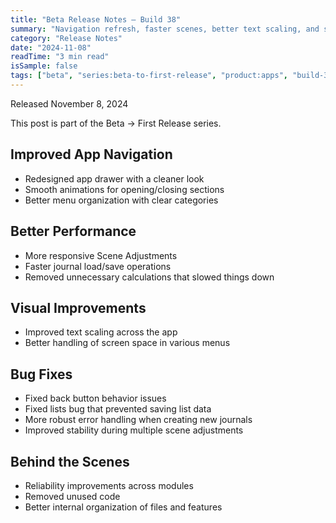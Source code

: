 ```yaml
---
title: "Beta Release Notes — Build 38"
summary: "Navigation refresh, faster scenes, better text scaling, and stability"
category: "Release Notes"
date: "2024-11-08"
readTime: "3 min read"
isSample: false
tags: ["beta", "series:beta-to-first-release", "product:apps", "build-38", "navigation", "performance", "ui"]
---
```


Released November 8, 2024

This post is part of the Beta → First Release series.

## Improved App Navigation
- Redesigned app drawer with a cleaner look
- Smooth animations for opening/closing sections
- Better menu organization with clear categories

## Better Performance
- More responsive Scene Adjustments
- Faster journal load/save operations
- Removed unnecessary calculations that slowed things down

## Visual Improvements
- Improved text scaling across the app
- Better handling of screen space in various menus

## Bug Fixes
- Fixed back button behavior issues
- Fixed lists bug that prevented saving list data
- More robust error handling when creating new journals
- Improved stability during multiple scene adjustments

## Behind the Scenes
- Reliability improvements across modules
- Removed unused code
- Better internal organization of files and features
